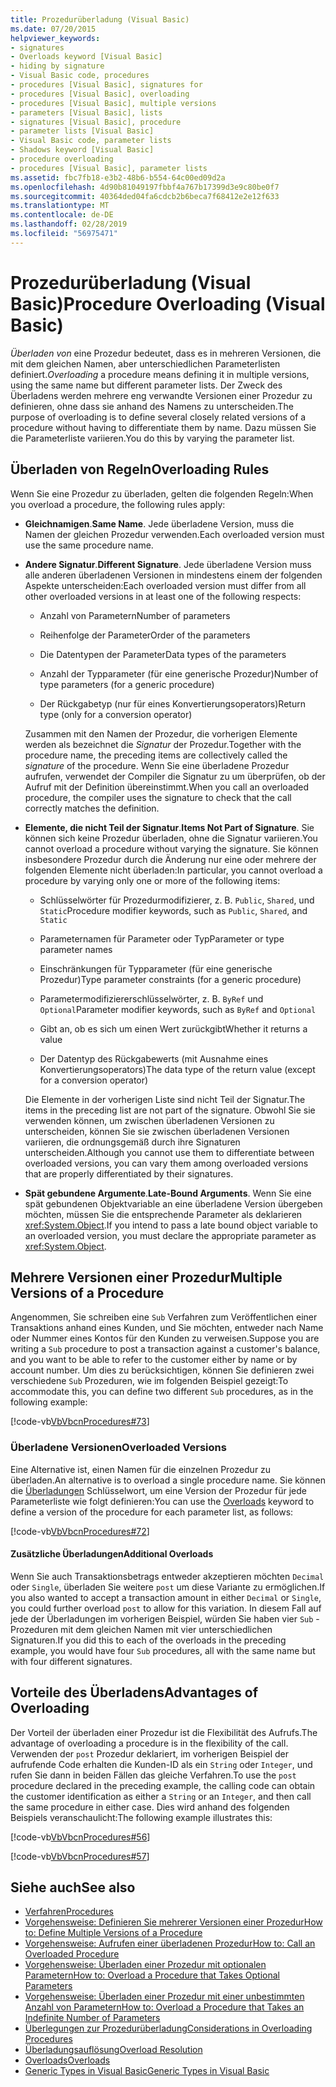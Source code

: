 ```yaml
---
title: Prozedurüberladung (Visual Basic)
ms.date: 07/20/2015
helpviewer_keywords:
- signatures
- Overloads keyword [Visual Basic]
- hiding by signature
- Visual Basic code, procedures
- procedures [Visual Basic], signatures for
- procedures [Visual Basic], overloading
- procedures [Visual Basic], multiple versions
- parameters [Visual Basic], lists
- signatures [Visual Basic], procedure
- parameter lists [Visual Basic]
- Visual Basic code, parameter lists
- Shadows keyword [Visual Basic]
- procedure overloading
- procedures [Visual Basic], parameter lists
ms.assetid: fbc7fb18-e3b2-48b6-b554-64c00ed09d2a
ms.openlocfilehash: 4d90b81049197fbbf4a767b17399d3e9c80be0f7
ms.sourcegitcommit: 40364ded04fa6cdcb2b6beca7f68412e2e12f633
ms.translationtype: MT
ms.contentlocale: de-DE
ms.lasthandoff: 02/28/2019
ms.locfileid: "56975471"
---
```

# <a name="procedure-overloading-visual-basic"></a><span data-ttu-id="d92c5-102">Prozedurüberladung (Visual Basic)</span><span class="sxs-lookup"><span data-stu-id="d92c5-102">Procedure Overloading (Visual Basic)</span></span>
<span data-ttu-id="d92c5-103">*Überladen von* eine Prozedur bedeutet, dass es in mehreren Versionen, die mit dem gleichen Namen, aber unterschiedlichen Parameterlisten definiert.</span><span class="sxs-lookup"><span data-stu-id="d92c5-103">*Overloading* a procedure means defining it in multiple versions, using the same name but different parameter lists.</span></span> <span data-ttu-id="d92c5-104">Der Zweck des Überladens werden mehrere eng verwandte Versionen einer Prozedur zu definieren, ohne dass sie anhand des Namens zu unterscheiden.</span><span class="sxs-lookup"><span data-stu-id="d92c5-104">The purpose of overloading is to define several closely related versions of a procedure without having to differentiate them by name.</span></span> <span data-ttu-id="d92c5-105">Dazu müssen Sie die Parameterliste variieren.</span><span class="sxs-lookup"><span data-stu-id="d92c5-105">You do this by varying the parameter list.</span></span>  
  
## <a name="overloading-rules"></a><span data-ttu-id="d92c5-106">Überladen von Regeln</span><span class="sxs-lookup"><span data-stu-id="d92c5-106">Overloading Rules</span></span>  
 <span data-ttu-id="d92c5-107">Wenn Sie eine Prozedur zu überladen, gelten die folgenden Regeln:</span><span class="sxs-lookup"><span data-stu-id="d92c5-107">When you overload a procedure, the following rules apply:</span></span>  
  
-   <span data-ttu-id="d92c5-108">**Gleichnamigen**.</span><span class="sxs-lookup"><span data-stu-id="d92c5-108">**Same Name**.</span></span> <span data-ttu-id="d92c5-109">Jede überladene Version, muss die Namen der gleichen Prozedur verwenden.</span><span class="sxs-lookup"><span data-stu-id="d92c5-109">Each overloaded version must use the same procedure name.</span></span>  
  
-   <span data-ttu-id="d92c5-110">**Andere Signatur**.</span><span class="sxs-lookup"><span data-stu-id="d92c5-110">**Different Signature**.</span></span> <span data-ttu-id="d92c5-111">Jede überladene Version muss alle anderen überladenen Versionen in mindestens einem der folgenden Aspekte unterscheiden:</span><span class="sxs-lookup"><span data-stu-id="d92c5-111">Each overloaded version must differ from all other overloaded versions in at least one of the following respects:</span></span>  
  
    -   <span data-ttu-id="d92c5-112">Anzahl von Parametern</span><span class="sxs-lookup"><span data-stu-id="d92c5-112">Number of parameters</span></span>  
  
    -   <span data-ttu-id="d92c5-113">Reihenfolge der Parameter</span><span class="sxs-lookup"><span data-stu-id="d92c5-113">Order of the parameters</span></span>  
  
    -   <span data-ttu-id="d92c5-114">Die Datentypen der Parameter</span><span class="sxs-lookup"><span data-stu-id="d92c5-114">Data types of the parameters</span></span>  
  
    -   <span data-ttu-id="d92c5-115">Anzahl der Typparameter (für eine generische Prozedur)</span><span class="sxs-lookup"><span data-stu-id="d92c5-115">Number of type parameters (for a generic procedure)</span></span>  
  
    -   <span data-ttu-id="d92c5-116">Der Rückgabetyp (nur für eines Konvertierungsoperators)</span><span class="sxs-lookup"><span data-stu-id="d92c5-116">Return type (only for a conversion operator)</span></span>  
  
     <span data-ttu-id="d92c5-117">Zusammen mit den Namen der Prozedur, die vorherigen Elemente werden als bezeichnet die *Signatur* der Prozedur.</span><span class="sxs-lookup"><span data-stu-id="d92c5-117">Together with the procedure name, the preceding items are collectively called the *signature* of the procedure.</span></span> <span data-ttu-id="d92c5-118">Wenn Sie eine überladene Prozedur aufrufen, verwendet der Compiler die Signatur zu um überprüfen, ob der Aufruf mit der Definition übereinstimmt.</span><span class="sxs-lookup"><span data-stu-id="d92c5-118">When you call an overloaded procedure, the compiler uses the signature to check that the call correctly matches the definition.</span></span>  
  
-   <span data-ttu-id="d92c5-119">**Elemente, die nicht Teil der Signatur**.</span><span class="sxs-lookup"><span data-stu-id="d92c5-119">**Items Not Part of Signature**.</span></span> <span data-ttu-id="d92c5-120">Sie können sich keine Prozedur überladen, ohne die Signatur variieren.</span><span class="sxs-lookup"><span data-stu-id="d92c5-120">You cannot overload a procedure without varying the signature.</span></span> <span data-ttu-id="d92c5-121">Sie können insbesondere Prozedur durch die Änderung nur eine oder mehrere der folgenden Elemente nicht überladen:</span><span class="sxs-lookup"><span data-stu-id="d92c5-121">In particular, you cannot overload a procedure by varying only one or more of the following items:</span></span>  
  
    -   <span data-ttu-id="d92c5-122">Schlüsselwörter für Prozedurmodifizierer, z. B. `Public`, `Shared`, und `Static`</span><span class="sxs-lookup"><span data-stu-id="d92c5-122">Procedure modifier keywords, such as `Public`, `Shared`, and `Static`</span></span>  
  
    -   <span data-ttu-id="d92c5-123">Parameternamen für Parameter oder Typ</span><span class="sxs-lookup"><span data-stu-id="d92c5-123">Parameter or type parameter names</span></span>  
  
    -   <span data-ttu-id="d92c5-124">Einschränkungen für Typparameter (für eine generische Prozedur)</span><span class="sxs-lookup"><span data-stu-id="d92c5-124">Type parameter constraints (for a generic procedure)</span></span>  
  
    -   <span data-ttu-id="d92c5-125">Parametermodifiziererschlüsselwörter, z. B. `ByRef` und `Optional`</span><span class="sxs-lookup"><span data-stu-id="d92c5-125">Parameter modifier keywords, such as `ByRef` and `Optional`</span></span>  
  
    -   <span data-ttu-id="d92c5-126">Gibt an, ob es sich um einen Wert zurückgibt</span><span class="sxs-lookup"><span data-stu-id="d92c5-126">Whether it returns a value</span></span>  
  
    -   <span data-ttu-id="d92c5-127">Der Datentyp des Rückgabewerts (mit Ausnahme eines Konvertierungsoperators)</span><span class="sxs-lookup"><span data-stu-id="d92c5-127">The data type of the return value (except for a conversion operator)</span></span>  
  
     <span data-ttu-id="d92c5-128">Die Elemente in der vorherigen Liste sind nicht Teil der Signatur.</span><span class="sxs-lookup"><span data-stu-id="d92c5-128">The items in the preceding list are not part of the signature.</span></span> <span data-ttu-id="d92c5-129">Obwohl Sie sie verwenden können, um zwischen überladenen Versionen zu unterscheiden, können Sie sie zwischen überladenen Versionen variieren, die ordnungsgemäß durch ihre Signaturen unterscheiden.</span><span class="sxs-lookup"><span data-stu-id="d92c5-129">Although you cannot use them to differentiate between overloaded versions, you can vary them among overloaded versions that are properly differentiated by their signatures.</span></span>  
  
-   <span data-ttu-id="d92c5-130">**Spät gebundene Argumente**.</span><span class="sxs-lookup"><span data-stu-id="d92c5-130">**Late-Bound Arguments**.</span></span> <span data-ttu-id="d92c5-131">Wenn Sie eine spät gebundenen Objektvariable an eine überladene Version übergeben möchten, müssen Sie die entsprechende Parameter als deklarieren <xref:System.Object>.</span><span class="sxs-lookup"><span data-stu-id="d92c5-131">If you intend to pass a late bound object variable to an overloaded version, you must declare the appropriate parameter as <xref:System.Object>.</span></span>  
  
## <a name="multiple-versions-of-a-procedure"></a><span data-ttu-id="d92c5-132">Mehrere Versionen einer Prozedur</span><span class="sxs-lookup"><span data-stu-id="d92c5-132">Multiple Versions of a Procedure</span></span>  
 <span data-ttu-id="d92c5-133">Angenommen, Sie schreiben eine `Sub` Verfahren zum Veröffentlichen einer Transaktions anhand eines Kunden, und Sie möchten, entweder nach Name oder Nummer eines Kontos für den Kunden zu verweisen.</span><span class="sxs-lookup"><span data-stu-id="d92c5-133">Suppose you are writing a `Sub` procedure to post a transaction against a customer's balance, and you want to be able to refer to the customer either by name or by account number.</span></span> <span data-ttu-id="d92c5-134">Um dies zu berücksichtigen, können Sie definieren zwei verschiedene `Sub` Prozeduren, wie im folgenden Beispiel gezeigt:</span><span class="sxs-lookup"><span data-stu-id="d92c5-134">To accommodate this, you can define two different `Sub` procedures, as in the following example:</span></span>  
  
 [!code-vb[VbVbcnProcedures#73](~/samples/snippets/visualbasic/VS_Snippets_VBCSharp/VbVbcnProcedures/VB/Class1.vb#73)]  
  
### <a name="overloaded-versions"></a><span data-ttu-id="d92c5-135">Überladene Versionen</span><span class="sxs-lookup"><span data-stu-id="d92c5-135">Overloaded Versions</span></span>  
 <span data-ttu-id="d92c5-136">Eine Alternative ist, einen Namen für die einzelnen Prozedur zu überladen.</span><span class="sxs-lookup"><span data-stu-id="d92c5-136">An alternative is to overload a single procedure name.</span></span> <span data-ttu-id="d92c5-137">Sie können die [Überladungen](../../../../visual-basic/language-reference/modifiers/overloads.md) Schlüsselwort, um eine Version der Prozedur für jede Parameterliste wie folgt definieren:</span><span class="sxs-lookup"><span data-stu-id="d92c5-137">You can use the [Overloads](../../../../visual-basic/language-reference/modifiers/overloads.md) keyword to define a version of the procedure for each parameter list, as follows:</span></span>  
  
 [!code-vb[VbVbcnProcedures#72](~/samples/snippets/visualbasic/VS_Snippets_VBCSharp/VbVbcnProcedures/VB/Class1.vb#72)]  
  
#### <a name="additional-overloads"></a><span data-ttu-id="d92c5-138">Zusätzliche Überladungen</span><span class="sxs-lookup"><span data-stu-id="d92c5-138">Additional Overloads</span></span>  
 <span data-ttu-id="d92c5-139">Wenn Sie auch Transaktionsbetrags entweder akzeptieren möchten `Decimal` oder `Single`, überladen Sie weitere `post` um diese Variante zu ermöglichen.</span><span class="sxs-lookup"><span data-stu-id="d92c5-139">If you also wanted to accept a transaction amount in either `Decimal` or `Single`, you could further overload `post` to allow for this variation.</span></span> <span data-ttu-id="d92c5-140">In diesem Fall auf jede der Überladungen im vorherigen Beispiel, würden Sie haben vier `Sub` -Prozeduren mit dem gleichen Namen mit vier unterschiedlichen Signaturen.</span><span class="sxs-lookup"><span data-stu-id="d92c5-140">If you did this to each of the overloads in the preceding example, you would have four `Sub` procedures, all with the same name but with four different signatures.</span></span>  
  
## <a name="advantages-of-overloading"></a><span data-ttu-id="d92c5-141">Vorteile des Überladens</span><span class="sxs-lookup"><span data-stu-id="d92c5-141">Advantages of Overloading</span></span>  
 <span data-ttu-id="d92c5-142">Der Vorteil der überladen einer Prozedur ist die Flexibilität des Aufrufs.</span><span class="sxs-lookup"><span data-stu-id="d92c5-142">The advantage of overloading a procedure is in the flexibility of the call.</span></span> <span data-ttu-id="d92c5-143">Verwenden der `post` Prozedur deklariert, im vorherigen Beispiel der aufrufende Code erhalten die Kunden-ID als ein `String` oder `Integer`, und rufen Sie dann in beiden Fällen das gleiche Verfahren.</span><span class="sxs-lookup"><span data-stu-id="d92c5-143">To use the `post` procedure declared in the preceding example, the calling code can obtain the customer identification as either a `String` or an `Integer`, and then call the same procedure in either case.</span></span> <span data-ttu-id="d92c5-144">Dies wird anhand des folgenden Beispiels veranschaulicht:</span><span class="sxs-lookup"><span data-stu-id="d92c5-144">The following example illustrates this:</span></span>  
  
 [!code-vb[VbVbcnProcedures#56](~/samples/snippets/visualbasic/VS_Snippets_VBCSharp/VbVbcnProcedures/VB/Class1.vb#56)]  
  
 [!code-vb[VbVbcnProcedures#57](~/samples/snippets/visualbasic/VS_Snippets_VBCSharp/VbVbcnProcedures/VB/Class1.vb#57)]  
  
## <a name="see-also"></a><span data-ttu-id="d92c5-145">Siehe auch</span><span class="sxs-lookup"><span data-stu-id="d92c5-145">See also</span></span>
- [<span data-ttu-id="d92c5-146">Verfahren</span><span class="sxs-lookup"><span data-stu-id="d92c5-146">Procedures</span></span>](./index.md)
- [<span data-ttu-id="d92c5-147">Vorgehensweise: Definieren Sie mehrerer Versionen einer Prozedur</span><span class="sxs-lookup"><span data-stu-id="d92c5-147">How to: Define Multiple Versions of a Procedure</span></span>](./how-to-define-multiple-versions-of-a-procedure.md)
- [<span data-ttu-id="d92c5-148">Vorgehensweise: Aufrufen einer überladenen Prozedur</span><span class="sxs-lookup"><span data-stu-id="d92c5-148">How to: Call an Overloaded Procedure</span></span>](./how-to-call-an-overloaded-procedure.md)
- [<span data-ttu-id="d92c5-149">Vorgehensweise: Überladen einer Prozedur mit optionalen Parametern</span><span class="sxs-lookup"><span data-stu-id="d92c5-149">How to: Overload a Procedure that Takes Optional Parameters</span></span>](./how-to-overload-a-procedure-that-takes-optional-parameters.md)
- [<span data-ttu-id="d92c5-150">Vorgehensweise: Überladen einer Prozedur mit einer unbestimmten Anzahl von Parametern</span><span class="sxs-lookup"><span data-stu-id="d92c5-150">How to: Overload a Procedure that Takes an Indefinite Number of Parameters</span></span>](./how-to-overload-a-procedure-that-takes-an-indefinite-number-of-parameters.md)
- [<span data-ttu-id="d92c5-151">Überlegungen zur Prozedurüberladung</span><span class="sxs-lookup"><span data-stu-id="d92c5-151">Considerations in Overloading Procedures</span></span>](./considerations-in-overloading-procedures.md)
- [<span data-ttu-id="d92c5-152">Überladungsauflösung</span><span class="sxs-lookup"><span data-stu-id="d92c5-152">Overload Resolution</span></span>](./overload-resolution.md)
- [<span data-ttu-id="d92c5-153">Overloads</span><span class="sxs-lookup"><span data-stu-id="d92c5-153">Overloads</span></span>](../../../../visual-basic/language-reference/modifiers/overloads.md)
- [<span data-ttu-id="d92c5-154">Generic Types in Visual Basic</span><span class="sxs-lookup"><span data-stu-id="d92c5-154">Generic Types in Visual Basic</span></span>](../../../../visual-basic/programming-guide/language-features/data-types/generic-types.md)
